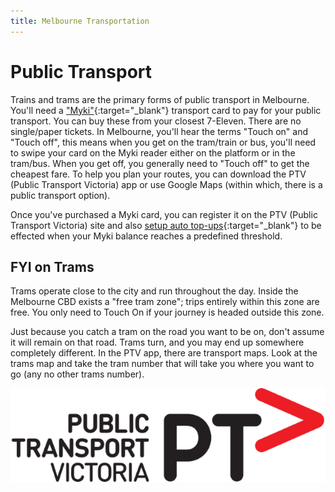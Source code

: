 ```yaml
---
title: Melbourne Transportation
---
```


# Public Transport

Trains and trams are the primary forms of public transport in Melbourne. You'll need a ["Myki"](https://www.ptv.vic.gov.au/tickets/myki){:target="\_blank"} transport card to pay for your public transport. You can buy these from your closest 7-Eleven. There are no single/paper tickets. In Melbourne, you'll hear the terms "Touch on" and "Touch off", this means when you get on the tram/train or bus, you'll need to swipe your card on the Myki reader either on the platform or in the tram/bus. When you get off, you generally need to "Touch off" to get the cheapest fare. To help you plan your routes, you can download the PTV (Public Transport Victoria) app or use Google Maps (within which, there is a public transport option).

Once you've purchased a Myki card, you can register it on the PTV (Public Transport Victoria) site and also [setup auto top-ups](https://www.ptv.vic.gov.au/tickets/myki/top-up-a-myki/){:target="\_blank"} to be effected when your Myki balance reaches a predefined threshold.

## FYI on Trams

Trams operate close to the city and run throughout the day. Inside the Melbourne CBD exists a "free tram zone"; trips entirely within this zone are free. You only need to Touch On if your journey is headed outside this zone.

Just because you catch a tram on the road you want to be on, don't assume it will remain on that road. Trams turn, and you may end up somewhere completely different. In the PTV app, there are transport maps. Look at the trams map and take the tram number that will take you where you want to go (any no other trams number).

![PTV](/images/ptv.png?style=center 'PTV')
